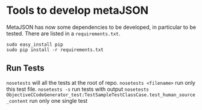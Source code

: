 # Tools to develop metaJSON

MetaJSON has now some dependencies to be developed, in particular to be tested. There are listed in a `requirements.txt`.

```
sudo easy_install pip
sudo pip install -r requirements.txt
```


## Run Tests

`nosetests` will all the tests at the root of repo.
`nosetests <filename>` run only this test file.
`nosetests -s` run tests with output
`nosetests ObjectiveCCodeGenerator_test:TestSampleTestClassCase.test_human_source_content` run only one single test
